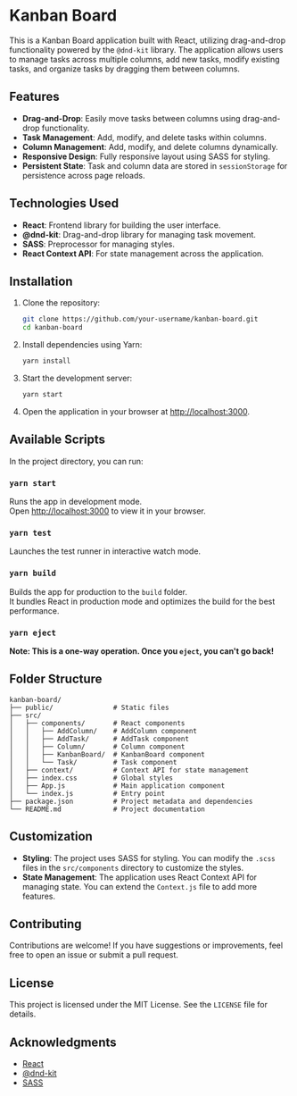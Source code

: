 # Kanban Board

This is a Kanban Board application built with React, utilizing drag-and-drop functionality powered by the `@dnd-kit` library. The application allows users to manage tasks across multiple columns, add new tasks, modify existing tasks, and organize tasks by dragging them between columns.

## Features

- **Drag-and-Drop**: Easily move tasks between columns using drag-and-drop functionality.
- **Task Management**: Add, modify, and delete tasks within columns.
- **Column Management**: Add, modify, and delete columns dynamically.
- **Responsive Design**: Fully responsive layout using SASS for styling.
- **Persistent State**: Task and column data are stored in `sessionStorage` for persistence across page reloads.

## Technologies Used

- **React**: Frontend library for building the user interface.
- **@dnd-kit**: Drag-and-drop library for managing task movement.
- **SASS**: Preprocessor for managing styles.
- **React Context API**: For state management across the application.

## Installation

1. Clone the repository:
   ```bash
   git clone https://github.com/your-username/kanban-board.git
   cd kanban-board
   ```

2. Install dependencies using Yarn:
   ```bash
   yarn install
   ```

3. Start the development server:
   ```bash
   yarn start
   ```

4. Open the application in your browser at [http://localhost:3000](http://localhost:3000).

## Available Scripts

In the project directory, you can run:

### `yarn start`

Runs the app in development mode.\
Open [http://localhost:3000](http://localhost:3000) to view it in your browser.

### `yarn test`

Launches the test runner in interactive watch mode.

### `yarn build`

Builds the app for production to the `build` folder.\
It bundles React in production mode and optimizes the build for the best performance.

### `yarn eject`

**Note: This is a one-way operation. Once you `eject`, you can't go back!**

## Folder Structure

```
kanban-board/
├── public/               # Static files
├── src/
│   ├── components/       # React components
│   │   ├── AddColumn/    # AddColumn component
│   │   ├── AddTask/      # AddTask component
│   │   ├── Column/       # Column component
│   │   ├── KanbanBoard/  # KanbanBoard component
│   │   └── Task/         # Task component
│   ├── context/          # Context API for state management
│   ├── index.css         # Global styles
│   ├── App.js            # Main application component
│   └── index.js          # Entry point
├── package.json          # Project metadata and dependencies
└── README.md             # Project documentation
```

## Customization

- **Styling**: The project uses SASS for styling. You can modify the `.scss` files in the `src/components` directory to customize the styles.
- **State Management**: The application uses React Context API for managing state. You can extend the `Context.js` file to add more features.

## Contributing

Contributions are welcome! If you have suggestions or improvements, feel free to open an issue or submit a pull request.

## License

This project is licensed under the MIT License. See the `LICENSE` file for details.

## Acknowledgments

- [React](https://reactjs.org/)
- [@dnd-kit](https://dndkit.com/)
- [SASS](https://sass-lang.com/)

